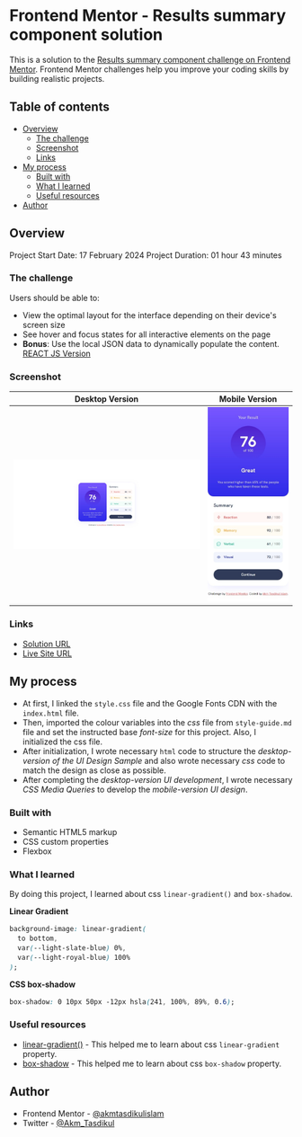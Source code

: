 # Frontend Mentor - Results summary component solution

This is a solution to the [Results summary component challenge on Frontend Mentor](https://www.frontendmentor.io/challenges/results-summary-component-CE_K6s0maV). Frontend Mentor challenges help you improve your coding skills by building realistic projects.

## Table of contents

- [Overview](#overview)
  - [The challenge](#the-challenge)
  - [Screenshot](#screenshot)
  - [Links](#links)
- [My process](#my-process)
  - [Built with](#built-with)
  - [What I learned](#what-i-learned)
  - [Useful resources](#useful-resources)
- [Author](#author)

## Overview

Project Start Date: 17 February 2024
Project Duration: 01 hour 43 minutes

### The challenge

Users should be able to:

- View the optimal layout for the interface depending on their device's screen size
- See hover and focus states for all interactive elements on the page
- **Bonus**: Use the local JSON data to dynamically populate the content. [REACT JS Version](https://github.com/akmtasdikulislam/results-summary-component-react)

### Screenshot

| Desktop Version                        | Mobile Version                        |
| -------------------------------------- | ------------------------------------- |
| ![](./screenshots/desktop-design.jpeg) | ![](./screenshots/mobile-design.jpeg) |

### Links

- [Solution URL](https://github.com/akmtasdikulislam/results-summary-component)
- [Live Site URL](https://akmtasdikulislam.github.io/results-summary-component/)

## My process

- At first, I linked the `style.css` file and the Google Fonts CDN with the `index.html` file.
- Then, imported the colour variables into the _css_ file from `style-guide.md` file and set the instructed base _font-size_ for this project. Also, I initialized the css file.
- After initialization, I wrote necessary `html` code to structure the _desktop-version of the UI Design Sample_ and also wrote necessary _css_ code to match the design as close as possible.
- After completing the _desktop-version UI development_, I wrote necessary _CSS Media Queries_ to develop the _mobile-version UI design_.

### Built with

- Semantic HTML5 markup
- CSS custom properties
- Flexbox

### What I learned

By doing this project, I learned about css `linear-gradient()` and `box-shadow`.

**Linear Gradient**

```css
background-image: linear-gradient(
  to bottom,
  var(--light-slate-blue) 0%,
  var(--light-royal-blue) 100%
);
```

**CSS box-shadow**

```css
box-shadow: 0 10px 50px -12px hsla(241, 100%, 89%, 0.6);
```

### Useful resources

- [linear-gradient()](https://developer.mozilla.org/en-US/docs/Web/CSS/gradient/linear-gradient) - This helped me to learn about css `linear-gradient` property.
- [box-shadow](https://developer.mozilla.org/en-US/docs/Web/CSS/box-shadow) - This helped me to learn about css `box-shadow` property.
  <!-- https://www.freecodecamp.org/news/how-to-read-json-file-in-javascript/ -->
  <!-- https://stackoverflow.com/questions/37644265/correct-path-for-img-on-react-js#:~:text=You%27re%20using%20a%20relative%20url,src%3D%22/details/img/myImage.png%22%20/%3E -->
  <!-- https://www.geeksforgeeks.org/how-to-find-the-array-index-with-a-value-in-javascript/ -->

## Author

- Frontend Mentor - [@akmtasdikulislam](https://www.frontendmentor.io/profile/akmtasdikulislam)
- Twitter - [@Akm_Tasdikul](https://www.twitter.com/Akm_Tasdikul)
